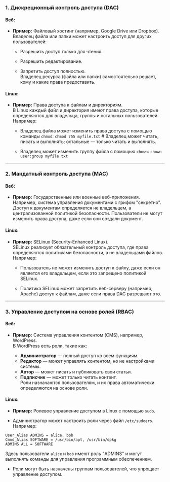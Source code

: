 
### **1. Дискреционный контроль доступа (DAC)**

#### **Веб:**

- **Пример:** Файловый хостинг (например, Google Drive или Dropbox).  
    Владелец файла или папки может настроить доступ для других пользователей:
    
    - Разрешить доступ только для чтения.
        
    - Разрешить редактирование.
        
    - Запретить доступ полностью.  
        Владелец ресурса (файла или папки) самостоятельно решает, кому и какие права предоставить.
        

#### **Linux:**

- **Пример:** Права доступа к файлам и директориям.  
    В Linux каждый файл и директория имеют права доступа, которые определяются для владельца, группы и остальных пользователей. Например:
    
    - Владелец файла может изменить права доступа с помощью команды `chmod`:
        `chmod 755 myfile.txt`  # Владелец может читать, писать и выполнять; остальные — только читать и выполнять.
    
    - Владелец может изменить группу файла с помощью `chown`:
        `chown user:group myfile.txt`

---

### **2. Мандатный контроль доступа (MAC)**

#### **Веб:**

- **Пример:** Государственные или военные веб-приложения.  
    Например, система управления документами с грифом "секретно". Доступ к документам определяется не владельцем, а централизованной политикой безопасности. Пользователи не могут изменить права доступа, даже если они создали документ.
    

#### **Linux:**

- **Пример:** SELinux (Security-Enhanced Linux).  
    SELinux реализует обязательный контроль доступа, где права определяются политиками безопасности, а не владельцами файлов. Например:
    
    - Пользователь не может изменить доступ к файлу, даже если он является его владельцем, если это запрещено политикой SELinux.
    
    - Политика SELinux может запретить веб-серверу (например, Apache) доступ к файлам, даже если права DAC разрешают это.

---

### **3. Управление доступом на основе ролей (RBAC)**

#### **Веб:**

- **Пример:** Система управления контентом (CMS), например, WordPress.  
    В WordPress есть роли, такие как:
    
    - **Администратор** — полный доступ ко всем функциям.
    - **Редактор** — может управлять контентом, но не настройками системы.
    - **Автор** — может писать и публиковать свои статьи.
    - **Подписчик** — может только читать контент.  
        Роли назначаются пользователям, и их права автоматически определяются на основе роли.

#### **Linux:**

- **Пример:** Ролевое управление доступом в Linux с помощью `sudo`.
    
- Администратор может настроить роли через файл `/etc/sudoers`. Например:
```
User_Alias ADMINS = alice, bob
Cmnd_Alias SOFTWARE = /usr/bin/apt, /usr/bin/dpkg
ADMINS ALL = SOFTWARE
```
Здесь пользователи `alice` и `bob` имеют роль "ADMINS" и могут выполнять команды для управления программным обеспечением.
- Роли могут быть назначены группам пользователей, что упрощает управление доступом.
